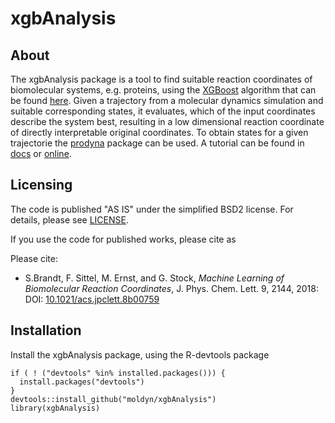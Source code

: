# xgbAnalysis

## About
The xgbAnalysis package is a tool to find suitable reaction coordinates of biomolecular
systems, e.g. proteins, using the [XGBoost](https://arxiv.org/pdf/1603.02754.pdf) algorithm
that can be found [here](https://github.com/dmlc/xgboost). Given a trajectory from a molecular dynamics simulation and
suitable corresponding states, it evaluates, which of the input coordinates describe the
system best, resulting in a low dimensional reaction coordinate of directly interpretable
original coordinates. To obtain states for a given trajectorie the [prodyna](https://github.com/lettis/prodyna/blob/master/vignettes/prodynaTutorial.Rmd)
package can be used. A tutorial can be found in [docs](docs) or [online](https://moldyn.github.io/xgbAnalysis).


## Licensing

The code is published "AS IS" under the simplified BSD2 license. For details, please see [LICENSE](LICENSE).

If you use the code for published works, please cite as

Please cite:
- S.Brandt, F. Sittel, M. Ernst, and G. Stock, *Machine Learning of Biomolecular Reaction Coordinates*, J. Phys. Chem. Lett. 9, 2144, 2018: DOI: [10.1021/acs.jpclett.8b00759](https://pubs.acs.org/doi/full/10.1021/acs.jpclett.8b00759)

## Installation
Install the xgbAnalysis package, using the R-devtools package
```
if ( ! ("devtools" %in% installed.packages())) {
  install.packages("devtools")
}
devtools::install_github("moldyn/xgbAnalysis")
library(xgbAnalysis)
```
